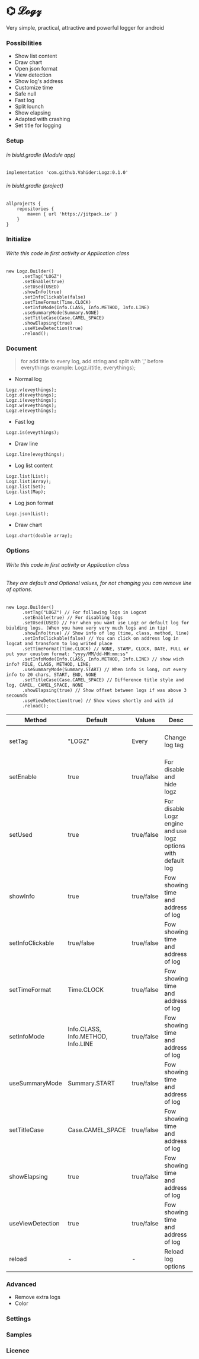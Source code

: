# ⌬ 𝓛𝓸𝓰𝔃
Very simple, practical, attractive and powerful logger for android

### Possibilities
- Show list content
- Draw chart
- Open json format
- View detection
- Show log's address
- Customize time
- Safe null
- Fast log
- Split lounch
- Show elapsing
- Adapted with crashing
- Set title for logging

### Setup
###### in biuld.gradle (Module app)
```
implementation 'com.github.Vahider:Logz:0.1.0'
```
###### in biuld.gradle (project)
```
allprojects {
    repositories {
        maven { url 'https://jitpack.io' }
    }
}
```

### Initialize
###### Write this code in first activity or Application class
```
new Logz.Builder()
      .setTag("LOGZ")
      .setEnable(true)
      .setUsed(USED)
      .showInfo(true)
      .setInfoClickable(false)
      .setTimeFormat(Time.CLOCK)
      .setInfoMode(Info.CLASS, Info.METHOD, Info.LINE)
      .useSummaryMode(Summary.NONE)
      .setTitleCase(Case.CAMEL_SPACE)
      .showElapsing(true)
      .useViewDetection(true)
      .reload();
```

### Document
> for add title to every log, add string and split with ',' before everythings example: Logz.i(title, everythings);
- Normal log
```
Logz.v(eveythings);
Logz.d(eveythings);
Logz.i(eveythings);
Logz.w(eveythings);
Logz.e(eveythings);
```
- Fast log
```
Logz.is(eveythings);
```
- Draw line
```
Logz.line(eveythings);
```
- Log list content
```
Logz.list(List);
Logz.list(Array);
Logz.list(Set);
Logz.list(Map);
```
- Log json format
```
Logz.json(List);
```
- Draw chart
```
Logz.chart(double array);
```


### Options
###### Write this code in first activity or Application class
###### They are default and Optional values, for not changing you can remove line of options.
```
new Logz.Builder()
      .setTag("LOGZ") // For following logs in Logcat
      .setEnable(true) // For disabling logs
      .setUsed(USED) // For when you want use Logz or default log for biulding logs. (When you have very very much logs and in tip)
      .showInfo(true) // Show info of log (time, class, method, line)
      .setInfoClickable(false) // You can click on address log in logcat and transform to log writed place
      .setTimeFormat(Time.CLOCK) // NONE, STAMP, CLOCK, DATE, FULL or put your coustom format: "yyyy/MM/dd-HH:mm:ss"
      .setInfoMode(Info.CLASS, Info.METHOD, Info.LINE) // show wich info? FILE, CLASS, METHOD, LINE;
      .useSummaryMode(Summary.START) // When info is long, cut every info to 20 chars, START, END, NONE
      .setTitleCase(Case.CAMEL_SPACE) // Difference title style and log, CAMEL, CAMEL_SPACE, NONE
      .showElapsing(true) // Show offset between logs if was above 3 secounds 
      .useViewDetection(true) // Show views shortly and with id
      .reload();
```

Method | Default | Values | Desc | Usage | Example
---|---|---|---|---|---
setTag | "LOGZ" | Every | Change log tag | For following logs in Logcat, More desc in Continue(Settings) | -
setEnable | true | true/false | For disable and hide logz | set false when release issue | -
setUsed | true | true/false | For disable Logz engine and use logz options with default log | when use very much logs (monitoring) | -
showInfo | true | true/false | Fow showing time and address of log | true when you want see info of logs | -
setInfoClickable | true/false | true/false | Fow showing time and address of log | true when you want see info of logs | -
setTimeFormat | Time.CLOCK | true/false | Fow showing time and address of log | true when you want see info of logs | -
setInfoMode | Info.CLASS, Info.METHOD, Info.LINE | true/false | Fow showing time and address of log | true when you want see info of logs | -
useSummaryMode | Summary.START | true/false | Fow showing time and address of log | true when you want see info of logs | -
setTitleCase | Case.CAMEL_SPACE | true/false | Fow showing time and address of log | true when you want see info of logs | -
showElapsing | true | true/false | Fow showing time and address of log | true when you want see info of logs | -
useViewDetection | true | true/false | Fow showing time and address of log | true when you want see info of logs | -
reload | - | - | Reload log options | set after set options | -

### Advanced
- Remove extra logs
- Color

### Settings

### Samples

### Licence
